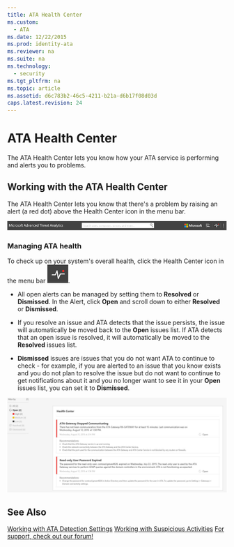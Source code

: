 ```yaml
---
title: ATA Health Center
ms.custom: 
  - ATA
ms.date: 12/22/2015
ms.prod: identity-ata
ms.reviewer: na
ms.suite: na
ms.technology: 
  - security
ms.tgt_pltfrm: na
ms.topic: article
ms.assetid: d6c783b2-46c5-4211-b21a-d6b17f08d03d
caps.latest.revision: 24
---
```

# ATA Health Center
The ATA Health Center lets you know how your ATA service is performing and alerts you to problems.

## Working with the ATA Health Center
The ATA Health Center lets you know that there's a problem by raising an alert (a red dot) above the Health Center icon in the menu bar.

![ATA Health Center Alert red dot](../../ems/ATA_Content/media/ATA-Health-Center-Alert-red-dot.png "ATA Health Center Alert red dot")

### Managing ATA health
To check up on your system's overall health, click the Health Center icon in the menu bar ![ATA red dot](../../ems/ATA_Content/media/ATA-red-dot.png "ATA red dot").

-   All open alerts can be managed by setting them to **Resolved** or **Dismissed**. In the Alert, click **Open** and scroll down to either **Resolved** or **Dismissed**.

-   If you resolve an issue and ATA detects that the issue persists, the issue will automatically be moved back to the **Open** issues list. If ATA detects that an open issue is resolved, it will automatically be moved to the **Resolved** issues list.

-   **Dismissed** issues are issues that you do not want ATA to continue to check - for example, if you are alerted to an issue that you know exists and you do not plan to resolve the issue but do not want to continue to get notifications about it and you no longer want to see it in your **Open** issues list, you can set it to **Dismissed**.

![ATA Health Issue](../../ems/ATA_Content/media/ATA-Health-Issue.JPG "ATA Health Issue")

## See Also
[Working with ATA Detection Settings](../../ems/ATA_Content/Working-with-ATA-Detection-Settings.md)
 [Working with Suspicious Activities](../../ems/ATA_Content/Working-with-Suspicious-Activities.md)
 [For support, check out our forum!](https://social.technet.microsoft.com/Forums/security/en-US/home?forum=mata)

